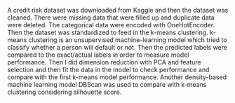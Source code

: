 A credit risk dataset was downloaded from Kaggle and then the dataset was cleaned. There were missing data that were filled up and duplicate data were deleted. The categorical data were encoded with OneHotEncoder. Then the dataset was standardized to feed in the k-means clustering. k-means clustering is an unsupervised machine-learning model which tried to classify whether a person will default or not. Then the predicted labels were compared to the exact/actual labels in order to measure model performance. Then I did dimension reduction with PCA and feature selection and then fit the data in the model to check performance and compare with the first k-means model performance. 
Another density-based machine learning model DBScan was used to compare with k-means clustering considering silhouette score. 

